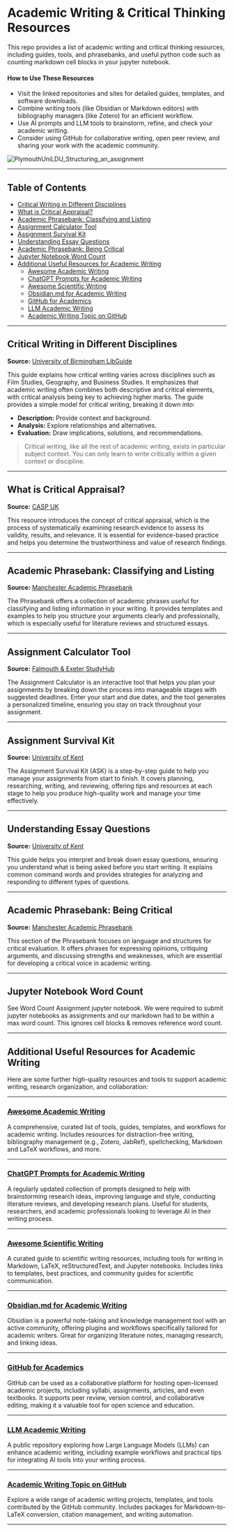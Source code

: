 # Academic Writing & Critical Thinking Resources

This repo provides a list of academic writing and critical thinking resources, including guides, tools, and phrasebanks, and useful python code such as counting markdown cell blocks in your jupyter notebook.

#### **How to Use These Resources**
- Visit the linked repositories and sites for detailed guides, templates, and software downloads.
- Combine writing tools (like Obsidian or Markdown editors) with bibliography managers (like Zotero) for an efficient workflow.
- Use AI prompts and LLM tools to brainstorm, refine, and check your academic writing.
- Consider using GitHub for collaborative writing, open peer review, and sharing your work with the academic community.

![PlymouthUniLDU_Structuring_an_assignment](https://github.com/user-attachments/assets/e1ff3209-92ea-4c5c-ac9c-64cfb14ee9df)

---

## Table of Contents

- [Critical Writing in Different Disciplines](#critical-writing-in-different-disciplines)
- [What is Critical Appraisal?](#what-is-critical-appraisal)
- [Academic Phrasebank: Classifying and Listing](#academic-phrasebank-classifying-and-listing)
- [Assignment Calculator Tool](#assignment-calculator-tool)
- [Assignment Survival Kit](#assignment-survival-kit)
- [Understanding Essay Questions](#understanding-essay-questions)
- [Academic Phrasebank: Being Critical](#academic-phrasebank-being-critical)
- [Jupyter Notebook Word Count](#jupyter-notebook-word-count)
- [Additional Useful Resources for Academic Writing](#additional-useful-resources-for-academic-writing)
  - [Awesome Academic Writing](#awesome-academic-writing)
  - [ChatGPT Prompts for Academic Writing](#chatgpt-prompts-for-academic-writing)
  - [Awesome Scientific Writing](#awesome-scientific-writing)
  - [Obsidian.md for Academic Writing](#obsidianmd-for-academic-writing)
  - [GitHub for Academics](#github-for-academics)
  - [LLM Academic Writing](#llm-academic-writing)
  - [Academic Writing Topic on GitHub](#academic-writing-topic-on-github)


---

## Critical Writing in Different Disciplines

**Source:** [University of Birmingham LibGuide](https://libguides.bham.ac.uk/c.php?g=654983&p=4603310)

This guide explains how critical writing varies across disciplines such as Film Studies, Geography, and Business Studies. It emphasizes that academic writing often combines both descriptive and critical elements, with critical analysis being key to achieving higher marks. The guide provides a simple model for critical writing, breaking it down into:

- **Description:** Provide context and background.
- **Analysis:** Explore relationships and alternatives.
- **Evaluation:** Draw implications, solutions, and recommendations.

> Critical writing, like all the rest of academic writing, exists in particular subject context. You can only learn to write critically within a given context or discipline.

---

## What is Critical Appraisal?

**Source:** [CASP UK](https://casp-uk.net/what-is-critical-appraisal/)

This resource introduces the concept of critical appraisal, which is the process of systematically examining research evidence to assess its validity, results, and relevance. It is essential for evidence-based practice and helps you determine the trustworthiness and value of research findings.

---

## Academic Phrasebank: Classifying and Listing

**Source:** [Manchester Academic Phrasebank](https://www.phrasebank.manchester.ac.uk/classifying-and-listing/)

The Phrasebank offers a collection of academic phrases useful for classifying and listing information in your writing. It provides templates and examples to help you structure your arguments clearly and professionally, which is especially useful for literature reviews and structured essays.

---

## Assignment Calculator Tool

**Source:** [Falmouth & Exeter StudyHub](https://studyhub.fxplus.ac.uk/tools/assignment-calculator/#?start=1733756802396&end=1736348802403)

The Assignment Calculator is an interactive tool that helps you plan your assignments by breaking down the process into manageable stages with suggested deadlines. Enter your start and due dates, and the tool generates a personalized timeline, ensuring you stay on track throughout your assignment.

---

## Assignment Survival Kit

**Source:** [University of Kent](https://student.kent.ac.uk/studies/written-assignments/assignment-survival-kit)

The Assignment Survival Kit (ASK) is a step-by-step guide to help you manage your assignments from start to finish. It covers planning, researching, writing, and reviewing, offering tips and resources at each stage to help you produce high-quality work and manage your time effectively.

---

## Understanding Essay Questions

**Source:** [University of Kent](https://student.kent.ac.uk/studies/written-assignments/understanding-essay-questions)

This guide helps you interpret and break down essay questions, ensuring you understand what is being asked before you start writing. It explains common command words and provides strategies for analyzing and responding to different types of questions.

---

## Academic Phrasebank: Being Critical

**Source:** [Manchester Academic Phrasebank](https://www.phrasebank.manchester.ac.uk/being-critical/)

This section of the Phrasebank focuses on language and structures for critical evaluation. It offers phrases for expressing opinions, critiquing arguments, and discussing strengths and weaknesses, which are essential for developing a critical voice in academic writing.

---

## Jupyter Notebook Word Count

See Word Count Assignment jupyter notebook. We were required to submit jupyter notebooks as assignments and our markdown had to be within a max word count. This ignores cell blocks & removes reference word count.

---

## Additional Useful Resources for Academic Writing

Here are some further high-quality resources and tools to support academic writing, research organization, and collaboration:

---

### [Awesome Academic Writing](https://github.com/maehr/awesome-academic-writing)
A comprehensive, curated list of tools, guides, templates, and workflows for academic writing. Includes resources for distraction-free writing, bibliography management (e.g., Zotero, JabRef), spellchecking, Markdown and LaTeX workflows, and more.

---

### [ChatGPT Prompts for Academic Writing](https://github.com/ahmetbersoz/chatgpt-prompts-for-academic-writing)
A regularly updated collection of prompts designed to help with brainstorming research ideas, improving language and style, conducting literature reviews, and developing research plans. Useful for students, researchers, and academic professionals looking to leverage AI in their writing process.

---

### [Awesome Scientific Writing](https://writing-resources.github.io/awesome-scientific-writing/)
A curated guide to scientific writing resources, including tools for writing in Markdown, LaTeX, reStructuredText, and Jupyter notebooks. Includes links to templates, best practices, and community guides for scientific communication.

---

### [Obsidian.md for Academic Writing](https://github.com/drshahizan/obsidian)
Obsidian is a powerful note-taking and knowledge management tool with an active community, offering plugins and workflows specifically tailored for academic writers. Great for organizing literature notes, managing research, and linking ideas.

---

### [GitHub for Academics](https://blogs.lse.ac.uk/impactofsocialsciences/2013/06/04/github-for-academics/)
GitHub can be used as a collaborative platform for hosting open-licensed academic projects, including syllabi, assignments, articles, and even textbooks. It supports peer review, version control, and collaborative editing, making it a valuable tool for open science and education.

---

### [LLM Academic Writing](https://github.com/dixiyao/LLM-Academic-Writing)
A public repository exploring how Large Language Models (LLMs) can enhance academic writing, including example workflows and practical tips for integrating AI tools into your writing process.

---

### [Academic Writing Topic on GitHub](https://github.com/topics/academic-writing)
Explore a wide range of academic writing projects, templates, and tools contributed by the GitHub community. Includes packages for Markdown-to-LaTeX conversion, citation management, and writing automation.

---

